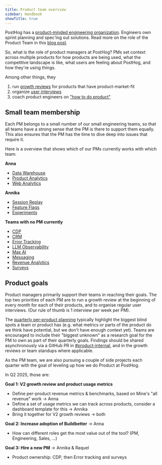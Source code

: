 ```yaml
---
title: Product team overview
sidebar: Handbook
showTitle: true
---
```


PostHog has a [product-minded engineering organization](/blog/turning-engineers-into-product-people). Engineers own sprint planning and spec'ing out solutions. Read more on the role of the Product Team in this [blog post](/blog/product-at-posthog).

So, what is the role of product managers at PostHog? PMs set context across multiple products for how products are being used, what the competitive landscape is like, what users are feeling about PostHog, and how they're using things.

Among other things, they

1. run [growth reviews](/handbook/product/per-product-growth-reviews) for products that have product-market-fit
2. organize [user interviews](/handbook/product/user-feedback)
3. coach product engineers on ["how to do product"](/handbook/engineering/product-engineering)

## Small team membership

Each PM belongs to a small number of our small engineering teams, so that all teams have a strong sense that the PM is there to support them equally. This also ensures that the PM has the time to dive deep into issues that require it.

Here is a overview that shows which of our PMs currently works with which team:

**Anna**
- [Data Warehouse](/teams/data-warehouse)
- [Product Analytics](/teams/product-analytics)
- [Web Analytics](web-analytics)

**Annika**
- [Session Replay](/teams/session-replay)
- [Feature Flags](/teams/feature-flags)
- [Experiments](/teams/experiments)
  
**Teams with no PM currently**
- [CDP](/teams/cdp)
- [CRM](/teams/crm)
- [Error Tracking](/teams/error-tracking)
- [LLM Observability](/teams/llm-observability)
- [Max AI](/teams/max-ai)
- [Messaging](/teams/messaging)
- [Revenue Analytics](/teams/revenue-analytics)
- [Surveys](/teams/surveys)

## Product goals

Product managers primarily support their teams in reaching their goals. The top two priorities of each PM are to run a growth review at the beginning of every month for each of their products, and to organise regular user interviews. (Our rule of thumb is 1 interview per week per PM).

The [quarterly per-product planning](/handbook/company/goal-setting) typically highlight the biggest blind spots a team or product has (e.g. what metrics or parts of the product do we think have potential, but we don't have enough context yet). Teams are encouraged to include their "biggest unknown" as a research goal for the PM to own as part of their quarterly goals. Findings should be shared asynchronously via a GitHub PR in [#product-internal](https://github.com/PostHog/product-internal), and in the growth reviews or team standups where applicable.

As the PM team, we are also pursuing a couple of side projects each quarter with the goal of leveling up how we do Product at PostHog.

In Q2 2025, those are:

**Goal 1: V2 growth review and product usage metrics**
* Define per-product revenue metrics & benchmarks, based on Mine's "all revenue" work -> Anna
* Define a set of usage metrics we can track across products, consider a dashboard template for this -> Annika
* Bring it together for V2 growth reviews -> both

**Goal 2: Increase adoption of Buildbetter** -> Anna
* How can different roles get the most value out of the tool? (PM, Engineering, Sales, ...)

**Goal 3: Hire a new PM** -> Annika & Raquel
* Product ownership: CDP, then Error tracking and surveys
